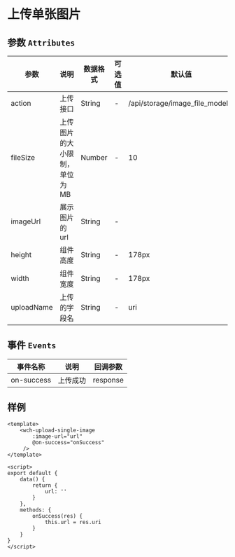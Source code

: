# 上传单张图片

## 参数 `Attributes`
参数|说明|数据格式|可选值|默认值
---|---|---|---|---|
action|上传接口|String|-|/api/storage/image_file_models/
fileSize|上传图片的大小限制，单位为MB|Number|-|10
imageUrl|展示图片的url|String|-|
height|组件高度|String|-|178px
width|组件宽度|String|-|178px
uploadName|上传的字段名|String|-|uri

## 事件 `Events`
事件名称|说明|回调参数
---|---|---|
on-success|上传成功|response
## 样例
```Vue
<template>
    <wch-upload-single-image 
        :image-url="url"
        @on-success="onSuccess"
     />
</template>

<script>
export default {
    data() {
        return {
            url: ''       
        }
    },
    methods: {
        onSuccess(res) {
            this.url = res.uri
        }
    }
}
</script>
```